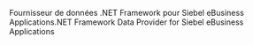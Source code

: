 <span data-ttu-id="3ef3e-101">Fournisseur de données .NET Framework pour Siebel eBusiness Applications</span><span class="sxs-lookup"><span data-stu-id="3ef3e-101">.NET Framework Data Provider for Siebel eBusiness Applications</span></span>